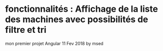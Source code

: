 # fonctionnalités : Affichage de la liste des machines avec possibilités de filtre et tri
mon premier projet Angular
11 Fev 2018
by msed
